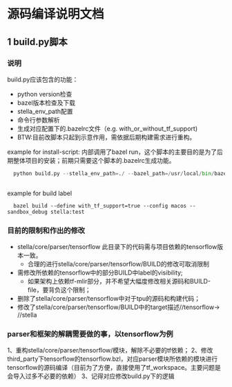 <!--
 * @Author: your name
 * @Date: 2020-04-07 20:35:03
 * @LastEditTime: 2020-04-10 19:09:30
 * @LastEditors: Please set LastEditors
 * @Description: In User Settings Edit
 * @FilePath: /inference-engine-doc/build/README.md
 -->
# 源码编译说明文档

## 1 build.py脚本

### 说明

build.py应该包含的功能：

- python version检查
- bazel版本检查及下载
- stella_env_path配置
- 命令行参数解析
- 生成对应配置下的.bazelrc文件（e.g. with_or_without_tf_support)
- BTW:目前改脚本只起到示意作用，需依据后期构建需求进行重构。


example for install-script: 内部调用了bazel run，这个脚本的主要目的是为了后期整体项目的安装；前期只需要这个脚本的.bazelrc生成功能。
```python
  python build.py --stella_env_path=./ --bazel_path=/usr/local/bin/bazel
  
```
example for build label
```shell
  bazel build --define with_tf_support=true --config macos --sandbox_debug stella:test
```

### 目前的限制和作出的修改
- stella/core/parser/tensorflow 此目录下的代码需与项目依赖的tensorflow版本一致。
  - 合理的进行stella/core/parser/tensorflow/BUILD的修改可取消限制
- 需修改所依赖的tensorflow中的部分BUILD中label的visibility;
  - 如果架构上依赖tf-mlir部分，并不希望大幅度修改相关源码和BUILD-file，要背负这个限制；
- 删除了stella/core/parser/tensorflow中对于tpu的源码和构建代码；
- 修改了stella/core/parser/tensorflow/BUILD中的target描述//tensorflow-> //stella 


### parser和框架的解耦需要做的事，以tensorflow为例
1、重构stella/core/parser/tensorflow/模块，解除不必要的tf依赖；
2、修改third_party下tensorflow的tensorflow.bzl，对应parser模块所依赖的模块进行tensorflow的源码编译（目前为了方便，直接使用了tf_workspace。主要问题是会导入过多不必要的依赖）
3、记得对应修改build.py下的逻辑
